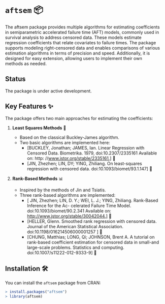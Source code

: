 # `aftsem` 📦

The aftsem package provides multiple algorithms for estimating coefficients in semiparametric accelerated failure time (AFT) models, commonly used in survival analysis to address censored data. These models estimate regression coefficients that relate covariates to failure times. The package supports modeling right-censored data and enables comparisons of various estimation algorithms in terms of precision and speed. Additionally, it is designed for easy extension, allowing users to implement their own methods as needed.

## Status

The package is under active development.

## Key Features ✨

The package offers two main approaches for estimating the coefficients:

1. **Least Squares Methods** 🧮
   - Based on the classical Buckley-James algorithm. 
   - Two basic algorithms are implemented here:
     - [BUCKLEY, Jonathan; JAMES, Ian. Linear Regression with Censored Data. Biometrika. 
     1979, doi:10.2307/2335161 Available on: http:
	//www.jstor.org/stable/2335161.] 📖
     - [JIN, Zhezhen; LIN, DY; YING, Zhiliang. On least-squares regression with censored data. doi:10.1093/biomet/93.1.147] 📖

2. **Rank-Based Methods** 📊
   - Inspired by the methods of Jin and Tsiatis. 
   - Three rank-based algorithms are implemented:
     - [ JIN, Zhezhen; LIN, D. Y.; WEI, L. J.; YING, Zhiliang. Rank-Based Inference for the Ac-
celerated Failure Time Model. doi:10.1093/biomet/90.2.341 Available on: http://www.jstor.org/stable/30042044.] 📖
     - [HELLER, Glenn. Smoothed rank regression with censored data. Journal of the American
Statistical Association. doi:10.1198/016214506000001257 ] 📖
     - [CHUNG, Matthias; LONG, Qi; JOHNSON, Brent A. A tutorial on rank-based coefficient
estimation for censored data in small-and large-scale problems. Statistics and computing. doi:10.1007/s11222-012-9333-9] 📖

## Installation 🛠️

You can install the `aftsem` package from CRAN:

``` r
> install.packages("aftsem")
> library(aftsem)
```

